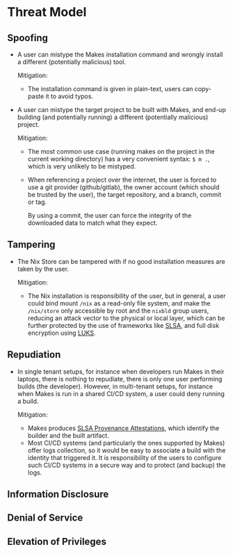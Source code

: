 <!--
SPDX-FileCopyrightText: 2022 Fluid Attacks and Makes contributors

SPDX-License-Identifier: MIT
-->

# Threat Model

## Spoofing

- A user can mistype the Makes installation command
  and wrongly install a different (potentially malicious) tool.

  Mitigation:

  - The installation command is given in plain-text,
    users can copy-paste it to avoid typos.

- A user can mistype the target project to be built with Makes,
  and end-up building (and potentially running)
  a different (potentially malicious) project.

  Mitigation:

  - The most common use case
    (running makes on the project in the current working directory)
    has a very convenient syntax: `$ m .`,
    which is very unlikely to be mistyped.
  - When referencing a project over the internet,
    the user is forced to use a git provider (github/gitlab),
    the owner account (which should be trusted by the user),
    the target repository,
    and a branch, commit or tag.

    By using a commit,
    the user can force the integrity of the downloaded data
    to match what they expect.

## Tampering

- The Nix Store can be tampered with
  if no good installation measures are taken by the user.

  Mitigation:

  - The Nix installation is responsibility of the user,
    but in general,
    a user could bind mount `/nix` as a read-only file system,
    and make the `/nix/store` only accessible by root
    and the `nixbld` group users,
    reducing an attack vector to the physical or local layer,
    which can be further protected
    by the use of frameworks like [SLSA](https://slsa.dev/),
    and full disk encryption using [LUKS](https://en.wikipedia.org/wiki/LUKS).

## Repudiation

- In single tenant setups,
  for instance when developers run Makes in their laptops,
  there is nothing to repudiate,
  there is only one user performing builds (the developer).
  However,
  in multi-tenant setups,
  for instance when Makes is run in a shared CI/CD system,
  a user could deny running a build.

  Mitigation:

  - Makes produces
    [SLSA Provenance Attestations](https://slsa.dev/provenance/v0.2),
    which identify the builder and the built artifact.
  - Most CI/CD systems
    (and particularly the ones supported by Makes)
    offer logs collection,
    so it would be easy to associate a build
    with the identity that triggered it.
    It is responsibility of the users
    to configure such CI/CD systems
    in a secure way and to protect (and backup) the logs.

## Information Disclosure

## Denial of Service

## Elevation of Privileges
